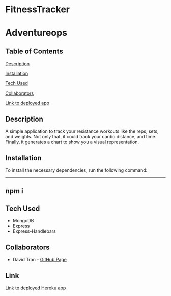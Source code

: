 # FitnessTracker
# Adventureops


## Table of Contents 

[Description](#description)

[Installation](#installation)

[Tech Used](#tech_used)

[Collaborators](#collaborators)

[Link to deployed app](#link)




## Description 

A simple application to track your resistance workouts like the reps, sets, and weights. Not only that, it could track your cardio distance, and time. Finally, it generates a chart to show you a visual representation.


## Installation 

To install the necessary dependencies, run the following command:

----------
npm i
----------


## Tech Used
* MongoDB
* Express
* Express-Handlebars



## Collaborators

* David Tran - [GitHub Page](https://github.com/DavidTran303)



## Link 
[Link to deployed Heroku app](https://salty-reef-16920.herokuapp.com)



